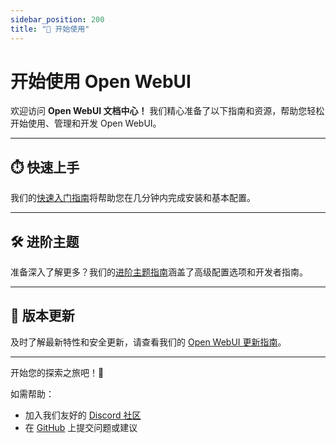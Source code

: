 ```yaml
---
sidebar_position: 200
title: "🚀 开始使用"
---
```


# 开始使用 Open WebUI

欢迎访问 **Open WebUI 文档中心！** 我们精心准备了以下指南和资源，帮助您轻松开始使用、管理和开发 Open WebUI。

---

## ⏱️ 快速上手  

我们的[快速入门指南](/getting-started/quick-start)将帮助您在几分钟内完成安装和基本配置。

---

## 🛠️ 进阶主题  

准备深入了解更多？我们的[进阶主题指南](/getting-started/advanced-topics)涵盖了高级配置选项和开发者指南。

---

## 🔄 版本更新

及时了解最新特性和安全更新，请查看我们的 [Open WebUI 更新指南](./updating)。

---

开始您的探索之旅吧！🎉 

如需帮助：
- 加入我们友好的 [Discord 社区](https://discord.gg/5rJgQTnV4s)
- 在 [GitHub](https://github.com/open-webui/open-webui) 上提交问题或建议
